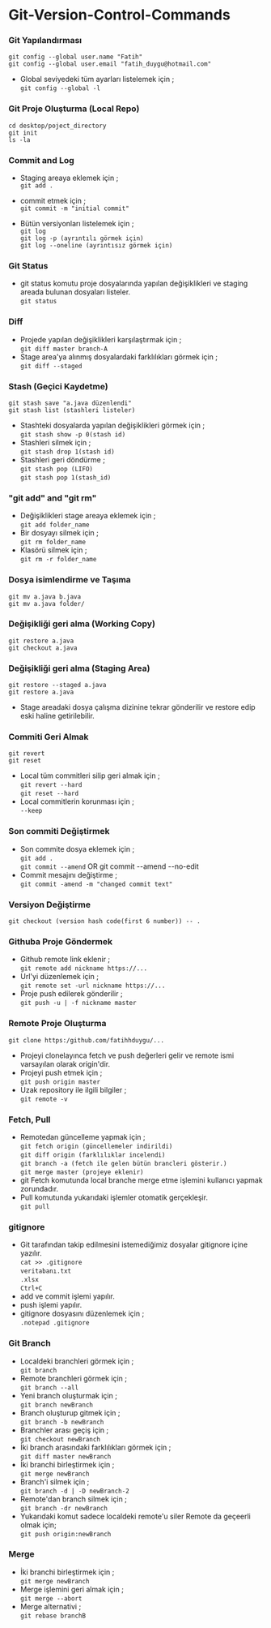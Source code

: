 # Git-Version-Control-Commands

### Git Yapılandırması

`git config --global user.name "Fatih"` <br>
`git config --global user.email "fatih_duygu@hotmail.com"` <br>
- Global seviyedeki tüm ayarları listelemek için ; <br>
`git config --global -l` <br>


### Git Proje Oluşturma (Local Repo) <br>

`cd desktop/poject_directory`<br>
`git init`<br>
`ls -la`<br>


### Commit and Log 

- Staging areaya eklemek için ;<br>
`git add .`<br>

- commit etmek için ;<br>
`git commit -m "initial commit"`<br>

- Bütün versiyonları listelemek için ;<br>
`git log`<br>
`git log -p (ayrıntılı görmek için)`<br>
`git log --oneline (ayrıntısız görmek için)`<br>



### Git Status<br>
- git status komutu proje dosyalarında yapılan değişiklikleri ve staging areada bulunan dosyaları listeler.<br>
`git status`<br>


### Diff<br>
- Projede yapılan değişiklikleri karşılaştırmak için ;<br>
`git diff master branch-A`<br>
- Stage area'ya alınmış dosyalardaki farklılıkları görmek için ;<br>
`git diff --staged`<br>
 
 
 ### Stash (Geçici Kaydetme)<br>
 `git stash save "a.java düzenlendi"`<br>
 `git stash list (stashleri listeler)`<br>
- Stashteki dosyalarda yapılan değişiklikleri görmek için ;<br>
`git stash show -p 0(stash id)`<br>
- Stashleri silmek için ;<br>
`git stash drop 1(stash id)`<br>
- Stashleri geri döndürme ;<br>
`git stash pop (LIFO)`<br>
`git stash pop 1(stash_id)`<br>


### "git add" and "git rm"<br>
  - Değişiklikleri stage areaya eklemek için ;<br>
  `git add folder_name`<br>
  - Bir dosyayı silmek için ;<br>
  `git rm folder_name`<br>
  - Klasörü silmek için ;<br>
  `git rm -r folder_name`<br>
  
### Dosya isimlendirme ve Taşıma 
  `git mv a.java b.java`<br>
  `git mv a.java folder/`<br>
  
### Değişikliği geri alma (Working Copy)<br>
`git restore a.java`<br>
`git checkout a.java`<br>
 
 
### Değişikliği geri alma (Staging Area)<br>
`git restore --staged a.java`<br>
`git restore a.java`<br>
- Stage areadaki dosya çalışma dizinine tekrar gönderilir ve restore edip eski haline getirilebilir.<br>


### Commiti Geri Almak 
`git revert`<br>
`git reset`<br>
- Local tüm commitleri silip geri almak için ;<br>
`git revert --hard`<br>
`git reset --hard`<br>
- Local commitlerin korunması için ;<br>
`--keep`

### Son commiti Değiştirmek
- Son commite dosya eklemek için ; <br>
`git add .`<br>
`git commit --amend` OR git commit --amend --no-edit<br>
- Commit mesajını değiştirme ;<br>
`git commit -amend -m "changed commit text"`<br>


### Versiyon Değiştirme 
`git checkout (version hash code(first 6 number)) -- .`<br>

### Githuba Proje Göndermek

- Github remote link eklenir ;<br>
`git remote add nickname https://...`<br>
- Url'yi düzenlemek için ;<br>
`git remote set -url nickname https://...`<br>
- Proje push edilerek gönderilir ;<br>
`git push -u | -f nickname master`<br>


### Remote Proje Oluşturma

`git clone https:/github.com/fatihhduygu/...`<br>
- Projeyi clonelayınca fetch ve push değerleri gelir ve remote ismi varsayılan olarak origin'dir.<br>
- Projeyi push etmek için ;<br>
`git push origin master`<br>
- Uzak repository ile ilgili bilgiler ;<br>
`git remote -v`


### Fetch, Pull

- Remotedan güncelleme yapmak için ;<br>
`git fetch origin (güncellemeler indirildi)`<br>
`git diff origin (farklılıklar incelendi)`<br>
`git branch -a (fetch ile gelen bütün brancleri gösterir.)`<br>
`git merge master (projeye eklenir)`<br>
- git Fetch komutunda local branche merge etme işlemini kullanıcı yapmak zorundadır.<br>
- Pull komutunda yukarıdaki işlemler otomatik gerçekleşir.<br>
`git pull`<br>

### gitignore 
- Git tarafından takip edilmesini istemediğimiz dosyalar gitignore içine yazılır.<br>
`cat >> .gitignore`<br>
`veritabanı.txt`<br>
`.xlsx`<br>
`Ctrl+C`<br>
- add ve commit işlemi yapılır.<br>
- push işlemi yapılır.<br>
- gitignore dosyasını düzenlemek için ;<br>
`.notepad .gitignore`<br>


### Git Branch
- Localdeki branchleri görmek için ;<br>
`git branch`<br>
- Remote branchleri görmek için ;<br>
`git branch --all`
- Yeni branch oluşturmak için ;<br>
`git branch newBranch`<br>
- Branch oluşturup gitmek için ;<br>
`git branch -b newBranch`<br>
- Branchler arası geçiş için ;<br>
`git checkout newBranch`<br>
- İki branch arasındaki farklılıkları görmek için ;<br>
`git diff master newBranch`<br>
- İki branchi birleştirmek için ;<br>
`git merge newBranch`<br>
- Branch'i silmek için ;<br>
`git branch -d | -D newBranch-2`<br>
- Remote'dan branch silmek için ;<br>
`git branch -dr newBranch`
- Yukarıdaki komut sadece localdeki remote'u siler Remote da geçeerli olmak için;<br>
`git push origin:newBranch`<br>

### Merge 

- İki branchi birleştirmek için ;<br>
`git merge newBranch`<br>
- Merge işlemini geri almak için ;<br>
`git merge --abort`<br>
- Merge alternativi ;<br>
`git rebase branchB`<br>


